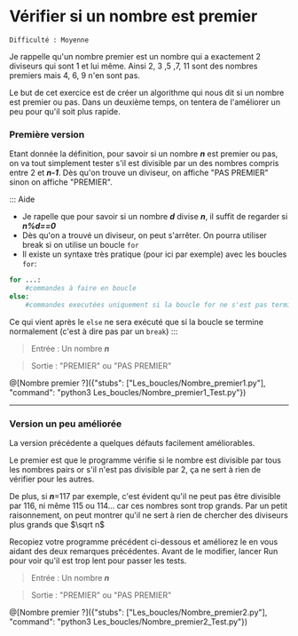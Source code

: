 # Vérifier si un nombre est premier
`Difficulté : Moyenne`

Je rappelle qu'un nombre premier est un nombre qui a exactement 2 diviseurs qui sont 1 et lui même. Ainsi 2, 3 ,5 ,7, 11 sont des nombres premiers mais 4, 6, 9 n'en sont pas.

Le but de cet exercice est de créer un algorithme qui nous dit si un nombre est premier ou pas. Dans un deuxième temps, on tentera de l'améliorer un peu pour qu'il soit plus rapide.

### Première version

Etant donnée la définition, pour savoir si un nombre ***n*** est premier ou pas, on va tout simplement tester s'il est divisible par un des nombres compris entre 2 et ***n-1***. Dès qu'on trouve un diviseur, on affiche "PAS PREMIER" sinon on affiche "PREMIER".

::: Aide
+ Je rapelle que pour savoir si un nombre ***d*** divise ***n***, il suffit de regarder si ***n%d==0***
+ Dès qu'on a trouvé un diviseur, on peut s'arrêter. On pourra utiliser break si on utilise un boucle `for`
+ Il existe un syntaxe très pratique (pour ici par exemple) avec les boucles `for`:
```Python
for ...:
    #commandes à faire en boucle
else:
    #commandes executées uniquement si la boucle for ne s'est pas terminée par un break
```
Ce qui vient après le `else` ne sera exécuté que si la boucle se termine normalement (c'est à dire pas par un `break`)
:::

> Entrée : Un nombre ***n***

> Sortie : "PREMIER" ou "PAS PREMIER"

@[Nombre premier ?]({"stubs": ["Les_boucles/Nombre_premier1.py"], "command": "python3 Les_boucles/Nombre_premier1_Test.py"})

---

### Version un peu améliorée

La version précédente a quelques défauts facilement améliorables. 

Le premier est que le programme vérifie si le nombre est divisible par tous les nombres pairs or s'il n'est pas divisible par 2, ça ne sert à rien de vérifier pour les autres.

De plus, si ***n***=117 par exemple, c'est évident qu'il ne peut pas être divisible par 116, ni même 115 ou 114... car ces nombres sont trop grands. Par un petit raisonnement, on peut montrer qu'il ne sert à rien de chercher des diviseurs plus grands que $`\sqrt n`$

Recopiez votre programme précédent ci-dessous et améliorez le en vous aidant des deux remarques précédentes.
Avant de le modifier, lancer Run pour voir qu'il est trop lent pour passer les tests.

> Entrée : Un nombre ***n***

> Sortie : "PREMIER" ou "PAS PREMIER"

@[Nombre premier ?]({"stubs": ["Les_boucles/Nombre_premier2.py"], "command": "python3 Les_boucles/Nombre_premier2_Test.py"})




